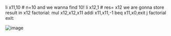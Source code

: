 li x11,10 # n=10 and we wanna find 10!
li x12,1 # res= x12 we are gonna store result in x12
factorial:
mul x12,x12,x11
addi x11,x11,-1
beq x11,x0,exit
j factorial
exit:

![image](https://user-images.githubusercontent.com/62541263/110165624-34cc0480-7e19-11eb-842b-ee26bbc6305b.png)

